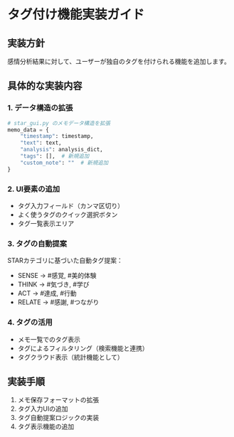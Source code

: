 # タグ付け機能実装ガイド

## 実装方針
感情分析結果に対して、ユーザーが独自のタグを付けられる機能を追加します。

## 具体的な実装内容

### 1. データ構造の拡張
```python
# star_gui.py のメモデータ構造を拡張
memo_data = {
    "timestamp": timestamp,
    "text": text,
    "analysis": analysis_dict,
    "tags": [],  # 新規追加
    "custom_note": ""  # 新規追加
}
```

### 2. UI要素の追加
- タグ入力フィールド（カンマ区切り）
- よく使うタグのクイック選択ボタン
- タグ一覧表示エリア

### 3. タグの自動提案
STARカテゴリに基づいた自動タグ提案：
- SENSE → #感覚, #美的体験
- THINK → #気づき, #学び
- ACT → #達成, #行動
- RELATE → #感謝, #つながり

### 4. タグの活用
- メモ一覧でのタグ表示
- タグによるフィルタリング（検索機能と連携）
- タグクラウド表示（統計機能として）

## 実装手順
1. メモ保存フォーマットの拡張
2. タグ入力UIの追加
3. タグ自動提案ロジックの実装
4. タグ表示機能の追加